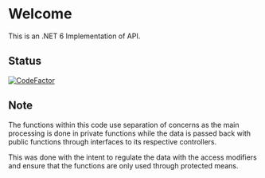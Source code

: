 ﻿# Welcome

This is an .NET 6 Implementation of API.

## Status

[![CodeFactor](https://www.codefactor.io/repository/github/dn462/net6api/badge)](https://www.codefactor.io/repository/github/dn462/net6api)

## Note

The functions within this code use separation of concerns as the main processing is done in private functions while the data is passed back with public functions through interfaces to its respective controllers.

This was done with the intent to regulate the data with the access modifiers and ensure that the functions are only used through protected means.
